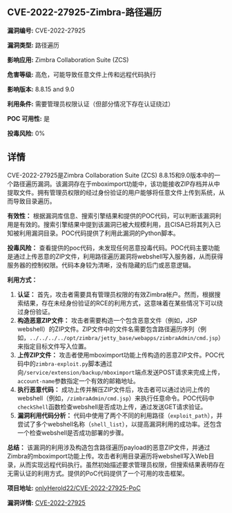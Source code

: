 ## CVE-2022-27925-Zimbra-路径遍历

**漏洞编号:** CVE-2022-27925

**漏洞类型:** 路径遍历

**影响应用:** Zimbra Collaboration Suite (ZCS)

**危害等级:** 高危，可能导致任意文件上传和远程代码执行

**影响版本:** 8.8.15 and 9.0

**利用条件:** 需要管理员权限认证（但部分情况下存在认证绕过）

**POC 可用性:** 是

**投毒风险:** 0%

## 详情

CVE-2022-27925是Zimbra Collaboration Suite (ZCS) 8.8.15和9.0版本中的一个路径遍历漏洞。该漏洞存在于mboximport功能中，该功能接收ZIP存档并从中提取文件。拥有管理员权限的经过身份验证的用户能够将任意文件上传到系统，从而导致目录遍历。

**有效性：**
根据漏洞库信息、搜索引擎结果和提供的POC代码，可以判断该漏洞利用是有效的。搜索引擎结果中提到该漏洞已被大规模利用，且CISA已将其列入已知被利用漏洞目录。POC代码提供了利用此漏洞的Python脚本。

**投毒风险：**
查看提供的poc代码，未发现任何恶意投毒代码。POC代码主要功能是通过上传恶意的ZIP文件，利用路径遍历漏洞将webshell写入服务器，从而获得服务器的控制权限。代码本身较为清晰，没有隐藏的后门或恶意逻辑。

**利用方式：**
1.  **认证：** 首先，攻击者需要具有管理员权限的有效Zimbra帐户。然而，根据搜索结果，存在未经身份验证的RCE的利用方式，这意味着在某些情况下可以绕过身份验证。
2.  **构造恶意ZIP文件：**  攻击者需要构造一个包含恶意文件（例如，JSP webshell）的ZIP文件。ZIP文件中的文件名需要包含路径遍历序列（例如，`../../../../opt/zimbra/jetty_base/webapps/zimbraAdmin/cmd.jsp`）来指定目标文件写入位置。
3.  **上传ZIP文件：**  攻击者使用mboximport功能上传构造的恶意ZIP文件。POC代码中的`zimbra-exploit.py`脚本通过向`/service/extension/backup/mboximport`端点发送POST请求来完成上传，`account-name`参数指定一个有效的邮箱地址。
4.  **执行恶意代码：**  成功上传并解压ZIP文件后，攻击者可以通过访问上传的webshell（例如，`/zimbraAdmin/cmd.jsp`）来执行任意命令。POC代码中`checkShell`函数检查webshell是否成功上传，通过发送GET请求验证。
5.  **漏洞利用代码分析：** 代码中使用了两个不同的利用路径（`exploit_path`），并尝试了多个webshell名称（`shell_list`），以提高漏洞利用的成功率。还包含一个检查webshell是否成功部署的步骤。

**总结：** 该漏洞的利用涉及构造包含路径遍历payload的恶意ZIP文件，并通过Zimbra的mboximport功能上传。攻击者利用目录遍历将webshell写入Web目录，从而实现远程代码执行。虽然初始描述要求管理员权限，但搜索结果表明存在无需认证的利用方式。提供的PoC代码提供了一个可用的攻击框架。

**项目地址:** [onlyHerold22/CVE-2022-27925-PoC](https://github.com/onlyHerold22/CVE-2022-27925-PoC)

**漏洞详情:** [CVE-2022-27925](https://nvd.nist.gov/vuln/detail/CVE-2022-27925)